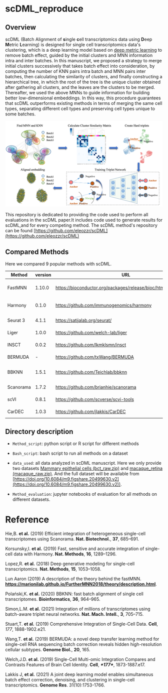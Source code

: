 # scDML_reproduce

## Overview
scDML (Batch Alignment of **s**ingle **c**ell transcriptomics data using **D**eep **M**etric **L**earning) is designed for single cell transcriptomics data's clustering, which is a deep learning model based on [deep metric learning](https://kevinmusgrave.github.io/pytorch-metric-learning) to remove batch effect, guided by the initial clusters and MNN information intra and inter batches. In this manuscript, we proposed a strategy to merge initial clusters successively that takes batch effect into consideration, by computing the number of KNN pairs intra batch and MNN pairs inter batches, then calculating the similarity of clusters, and finally constructing a hierarchical tree, in which the root of the tree is the unique cluster obtained after gathering all clusters, and the leaves are the clusters to be merged. Thereafter, we used the above MNNs to guide information for building better low-dimensional embeddings. In this way, this procedure guarantees that scDML outperforms existing methods in terms of merging the same cell types, separating different cell types and preserving cell types unique to some batches.

![](workflow1.png)

This repository is dedicated to providing the code used to perform all evaluations in the scDML paper.It includes code used to generate results for scDML,and for every competing method. The scDML method's repository can be found [https://github.com/eleozzr/scDML](https://github.com/eleozzr/scDML)


## Compared Methods

Here we compared 9 popular methods with scDML. 

| Method    | version | URL                                                          | Reference                |
| --------- | ------- | ------------------------------------------------------------ | ------------------------ |
| FastMNN   | 1.10.0  | https://bioconductor.org/packages/release/bioc/html/batchelor.html | (Lun Aaron, 2019)        |
| Harmony   | 0.1.0   | https://github.com/immunogenomics/harmony                    | (Korsunsky et al., 2019) |
| Seurat 3  | 4.1.1   | https://satijalab.org/seurat/                                | (Stuart et al., 2019)    |
| Liger     | 1.0.0   | https://github.com/welch-lab/liger                           | (Welch et al., 2019)     |
| INSCT     | 0.0.2   | https://github.com/lkmklsmn/insct                            | (Simon et al., 2021)     |
| BERMUDA   | -       | https://github.com/txWang/BERMUDA                            | (Wang et al., 2019)      |
| BBKNN     | 1.5.1   | https://github.com/Teichlab/bbknn                            | (Polański et al., 2020)  |
| Scanorama | 1.7.2   | https://github.com/brianhie/scanorama                        | (Hie et al., 2019)       |
| scVI      | 0.8.1   | https://github.com/scverse/scvi-tools                        | (Lopez et al., 2018)     |
| CarDEC    | 1.0.3   | https://github.com/jlakkis/CarDEC                            | (Lakkis et al, 2021)     |


## Directory description

- `Method_script`: python script or R script for different methods  
- `Bash_script`: bash script to run all methods on a dataset  
- `data_used`: all data analyzed in scDML manuscript. Here we only provide two datasets [Mammary epithelial cells (bct_raw.zip)](./data_used/bct_raw.zip) and  [macaque_retina (macaque_raw.zip)](./data_used/macaque_raw.zip). And the full dataset will be available from [https://doi.org/10.6084/m9.figshare.20499630.v2](https://doi.org/10.6084/m9.figshare.20499630.v2)).

- `Method_evaluation`: jupyter notebooks of evaluation for all methods on different datasets.




# Reference 

Hie,B. **et al.** (2019) Efficient integration of heterogeneous single-cell transcriptomes using Scanorama. **Nat. Biotechnol.**, **37**, 685–691.

Korsunsky,I. **et al.** (2019) Fast, sensitive and accurate integration of single-cell data with Harmony. **Nat. Methods**, **16**, 1289–1296.

Lopez,R. **et al.** (2018) Deep generative modeling for single-cell transcriptomics. **Nat. Methods**, **15**, 1053–1058.

Lun Aaron (2019) A description of the theory behind the fastMNN. **https://marionilab.github.io/FurtherMNN2018/theory/description.html**.

Polański,K. **et al.** (2020) BBKNN: fast batch alignment of single cell transcriptomes. **Bioinformatics**, **36**, 964–965.

Simon,L.M. **et al.** (2021) Integration of millions of transcriptomes using batch-aware triplet neural networks. **Nat. Mach. Intell.**, **3**, 705–715.

Stuart,T. **et al.** (2019) Comprehensive Integration of Single-Cell Data. **Cell**, *177*, 1888-1902.e21.

Wang,T. **et al.** (2019) BERMUDA: a novel deep transfer learning method for single-cell RNA sequencing batch correction reveals hidden high-resolution cellular subtypes. **Genome Biol.**, **20**, 165.

Welch,J.D. **et al.** (2019) Single-Cell Multi-omic Integration Compares and Contrasts Features of Brain Cell Identity. **Cell**, ***\*177\****, 1873-1887.e17.

Lakkis J, **et al.** (2021) A joint deep learning model enables simultaneous batch effect correction, denoising, and clustering in single-cell transcriptomics. **Genome Res**. 31(10):1753-1766.

